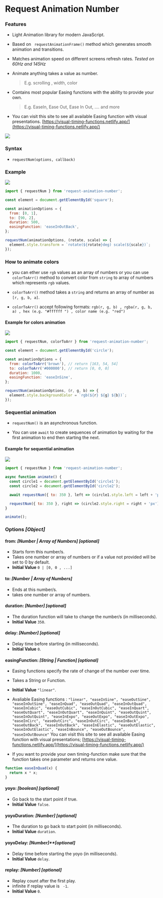 # Request Animation Number

### Features

- Light Animation library for modern JavaScript.

- Based on ` requestAnimationFrame()` method which generates smooth animation and transitions.

- Matches animation speed on different screens refresh rates. _Tested on 60Hz and 145Hz_

- Animate anything takes a value as number.

  > E.g. scrolling , width, color

- Contains most popular Easing functions with the ability to provide your own.

  > E.g. EaseIn, Ease Out, Ease In Out, .... and more

- You can visit this site to see all available Easing function with visual presentations.
  [https://visual-timing-functions.netlify.app/](https://visual-timing-functions.netlify.app/)

[![](https://github.com/alabsi91/request-animation-number/blob/media/20210613_185929~1.gif)](https://visual-timing-functions.netlify.app/)

### Syntax

- `requestNum(options, callback)`

### Example

![](https://github.com/alabsi91/request-animation-number/blob/media/20210613_214717~2.gif)

```javascript
import { requestNum } from 'request-animation-number';

const element = document.getElementById('square');

const animationOptions = {
  from: [0, 1],
  to: [90, 2],
  duration: 500,
  easingFunction: 'easeInOutBack',
};

requestNum(animationOptions, (rotate, scale) => {
  element.style.transform = `rotate(${rotate}deg) scale(${scale})`;
});
```

### How to animate colors

- you can ether use `rgb` values as an array of numbers or you can use `colorToArr()` method to convert color from `string` to
  array of numbers which represents `rgb` values.

- `colorToArr()` method takes a `string` and returns an array of number as `[r, g, b, a]`.
- `colorToArr()` accept following formats: `rgb(r, g, b) , rgba(r, g, b, a) , hex (e.g. "#ffffff ") , color name (e.g. "red")`

#### Example for colors animation

![](https://github.com/alabsi91/request-animation-number/blob/media/20210613_215930~1.gif)

```javascript
import { requestNum, colorToArr } from 'request-animation-number';

const element = document.getElementById('circle');

const animationOptions = {
  from: colorToArr('brown'), // return [163, 54, 54]
  to: colorToArr('#000000'), // return [0, 0, 0]
  duration: 1000,
  easingFunction: 'easeInSine',
};

requestNum(animationOptions, (r, g, b) => {
  element.style.backgroundColor = `rgb(${r} ${g} ${b})`;
});
```

### Sequential animation

- `requestNum()` is an asynchronous function.

- You can use `await` to create sequences of animation by waiting for the first animation to end then starting the next.

#### Example for sequential animation

![](https://github.com/alabsi91/request-animation-number/blob/media/20210614_213742~2.gif)

```javascript
import { requestNum } from 'request-animation-number';

async function animate() {
  const circle1 = document.getElementById('circle1');
  const circle2 = document.getElementById('circle2');

  await requestNum({ to: 350 }, left => (circle1.style.left = left + 'px'));

  requestNum({ to: 350 }, right => (circle2.style.right = right + 'px'));
}

animate();
```

### Options _[Object]_

#### from: _[Number | Array of Numbers]_ _[optional]_

- Starts form this number/s.
- Takes one number or array of numbers or if a value not provided will be set to 0 by default.
- **Initial Value** `0 | [0, 0 , ...]`

#### to: _[Number | Array of Numbers]_

- Ends at this number/s.
- takes one number or array of numbers.

#### duration: _[Number]_ _[optional]_

- The duration function will take to change the number/s (in milliseconds).
- **Initial Value** `350`.

#### delay: _[Number]_ _[optional]_

- Delay time before starting (in milliseconds).
- **Initial Value** `0`.

#### easingFunction: _[String | Function]_ _[optional]_

- Easing functions specify the rate of change of the number over time.
- Takes a String or Function.
- **Initial Value** `"linear"`.
- Avaliable Easing functions :
  `"linear", "easeInSine", "easeOutSine", "easeInOutSine", "easeInQuad", "easeOutQuad", "easeInOutQuad", "easeInCubic", "easeOutCubic", "easeInOutCubic", "easeInQuart", "easeOutQuart", "easeInOutQuart", "easeInQuint", "easeOutQuint", "easeInOutQuint", "easeInExpo", "easeOutExpo", "easeInOutExpo", "easeInCirc", "easeOutCirc", "easeInOutCirc", "easeInBack", "easeOutBack", "easeInOutBack", "easeInElastic", "easeOutElastic", "easeInOutElastic", "easeInBounce", "easeOutBounce", "easeInOutBounce"`
  You can visit this site to see all available Easing function with visual presentations;
  [https://visual-timing-functions.netlify.app/](https://visual-timing-functions.netlify.app/)

- If you want to provide your own timing-function make sure that the function takes one parameter and returns one value.

```javascript
function easeInQuad(x) {
  return x * x;
}
```

#### yoyo: _[boolean]_ _[optional]_

- Go back to the start point if true.
- **Initial Value** `false`.

#### yoyoDuration: _[Number]_ _[optional]_

- The duration to go back to start point (in milliseconds).
- **Initial Value** `duration`.

#### yoyoDelay: _[Number]\*\*[optional]_

- Delay time before starting the yoyo (in milliseconds).
- **Initial Value** `delay`.

#### replay: _[Number]_ _[optional]_

- Replay count after the first play.
- infinite if replay value is ` -1`.
- **Initial Value** `0`.
